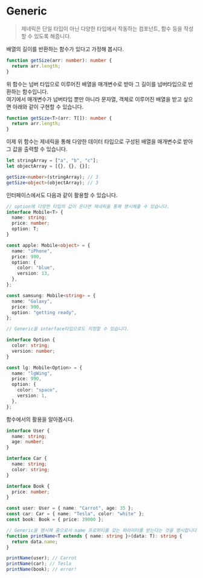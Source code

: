 # Generic

> 제네릭은 단일 타입이 아닌 다양한 타입에서 작동하는 컴포넌트, 함수 등을 작성할 수 있도록 해줍니다.

배열의 길이를 반환하는 함수가 있다고 가정해 봅시다.

```ts
function getSize(arr: number): number {
  return arr.length;
}
```

위 함수는 넘버 타입으로 이루어진 배열을 매개변수로 받아 그 길이를 넘버타입으로 반환하는 함수입니다.<br>
여기에서 매개변수가 넘버타입 뿐만 아니라 문자열, 객체로 이루어진 배열을 받고 싶으면 아래와 같이 구현할 수 있습니다.

```ts
function getSize<T>(arr: T[]): number {
  return arr.length;
}
```

이제 위 함수는 제네릭을 통해 다양한 데이터 타입으로 구성된 배열을 매개변수로 받아 그 값을 출력할 수 있습니다.

```ts
let stringArray = ["a", "b", "c"];
let objectArray = [{}, {}, {}];

getSize<number>(stringArray); // 3
getSize<object>(objectArray); // 3
```

인터페이스에서도 다음과 같이 활용할 수 있습니다.

```ts
// option에 다양한 타입의 값이 온다면 제네릭을 통해 명시해줄 수 있습니다.
interface Mobile<T> {
  name: string;
  price: number;
  option: T;
}

const apple: Mobile<object> = {
  name: "iPhone",
  price: 990,
  option: {
    color: "blue",
    version: 13,
  },
};

const samsung: Mobile<string> = {
  name: "Galaxy",
  price: 990,
  option: "getting ready",
};

// Generic을 interface타입으로도 지정할 수 있습니다.

interface Option {
  color: string;
  version: number;
}

const lg: Mobile<Option> = {
  name: "lgWing",
  price: 990,
  option: {
    color: "space",
    version: 1,
  },
};
```

함수에서의 활용을 알아봅시다.

```ts
interface User {
  name: string;
  age: number;
}

interface Car {
  name: string;
  color: string;
}

interface Book {
  price: number;
}

const user: User = { name: "Carrot", age: 35 };
const car: Car = { name: "Tesla", color: "white" };
const book: Book = { price: 39000 };

// Generic을 명시해 줌으로서 name 프로퍼티를 갖는 파라미터를 받는다는 것을 명시합니다.
function printName<T extends { name: string }>(data: T): string {
  return data.name;
}

printName(user); // Carrot
printName(car); // Tesla
printName(book); // error!
```
